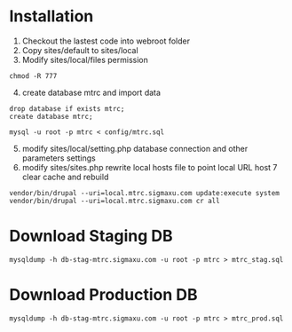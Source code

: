 # Installation
  1. Checkout the lastest code into webroot folder 
  2. Copy sites/default to sites/local
  3. Modify sites/local/files permission 
  ```console
  chmod -R 777
  ```
  4. create database mtrc and import data
  ```console
  drop database if exists mtrc;
  create database mtrc;
  
  mysql -u root -p mtrc < config/mtrc.sql
  ```
  5. modify sites/local/setting.php
  database connection and other parameters settings
  6. modify sites/sites.php
  rewrite local hosts file to point local URL host
  7 clear cache and rebuild
  ```console
  vendor/bin/drupal --uri=local.mtrc.sigmaxu.com update:execute system
  vendor/bin/drupal --uri=local.mtrc.sigmaxu.com cr all
  ```
  

# Download Staging DB
  ```console
  mysqldump -h db-stag-mtrc.sigmaxu.com -u root -p mtrc > mtrc_stag.sql
  ```
  
# Download Production DB
  ```console
  mysqldump -h db-stag-mtrc.sigmaxu.com -u root -p mtrc > mtrc_prod.sql
  ```